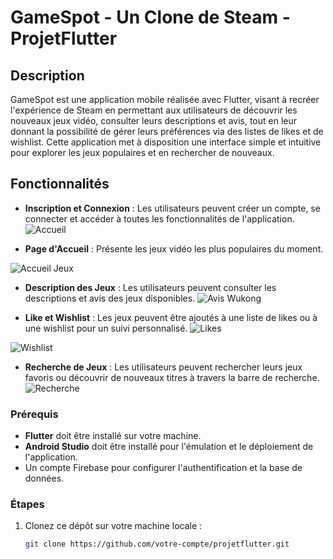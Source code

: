# GameSpot - Un Clone de Steam - ProjetFlutter

## Description

GameSpot est une application mobile réalisée avec Flutter, visant à recréer l'expérience de Steam en permettant aux utilisateurs de découvrir les nouveaux jeux vidéo, consulter leurs descriptions et avis, tout en leur donnant la possibilité de gérer leurs préférences via des listes de likes et de wishlist. Cette application met à disposition une interface simple et intuitive pour explorer les jeux populaires et en rechercher de nouveaux.

## Fonctionnalités

- **Inscription et Connexion** : Les utilisateurs peuvent créer un compte, se connecter et accéder à toutes les fonctionnalités de l'application.
![Accueil](https://github.com/user-attachments/assets/a215e269-c957-4d6b-b484-d554075577e2)
  
- **Page d'Accueil** : Présente les jeux vidéo les plus populaires du moment.

![Accueil Jeux](https://github.com/user-attachments/assets/7d469f26-a4dc-4c4a-8c38-74f55526221a)
  
- **Description des Jeux** : Les utilisateurs peuvent consulter les descriptions et avis des jeux disponibles.
![Avis Wukong](https://github.com/user-attachments/assets/d3f7298a-06cf-48fc-b900-c42bbba11649)
  
- **Like et Wishlist** : Les jeux peuvent être ajoutés à une liste de likes ou à une wishlist pour un suivi personnalisé.
![Likes](https://github.com/user-attachments/assets/717c0b78-29ce-414b-bcb6-91e76f5b5925)

![Wishlist](https://github.com/user-attachments/assets/7499af4c-14ce-4d68-adcd-579da7bff2e9)
  
- **Recherche de Jeux** : Les utilisateurs peuvent rechercher leurs jeux favoris ou découvrir de nouveaux titres à travers la barre de recherche.
![Recherche](https://github.com/user-attachments/assets/5e1d81a2-08e4-4dd6-a71e-3931ffb22099)

### Prérequis

- **Flutter** doit être installé sur votre machine.
- **Android Studio** doit être installé pour l'émulation et le déploiement de l'application.
- Un compte Firebase pour configurer l'authentification et la base de données.

### Étapes

1. Clonez ce dépôt sur votre machine locale :

   ```bash
   git clone https://github.com/votre-compte/projetflutter.git
